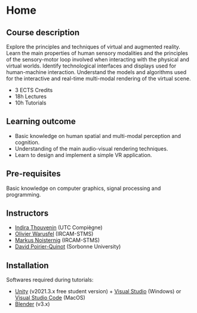 <!-- See the course [Moodle](https://moodle-sciences.upmc.fr/moodle-2021/login/index.php) for logistic (timetable, etc.). -->

# Home

## Course description

Explore the principles and techniques of virtual and augmented reality. Learn the main properties of human sensory modalities and the principles of the sensory-motor loop involved when interacting with the physical and virtual worlds. Identify technological interfaces and displays used for human-machine interaction. Understand the models and algorithms used for the interactive and real-time multi-modal rendering of the virtual scene.

- 3 ECTS Credits
- 18h Lectures
- 10h Tutorials

<!--

# Table

First Header | Second Header | Third Header
:----------- |:-------------:| -----------:
Left         | Center        | Right
Left         | Center        | Right

-->


## Learning outcome

- Basic knowledge on human spatial and multi-modal perception and cognition.
- Understanding of the main audio-visual rendering techniques.
- Learn to design and implement a simple VR application.


## Pre-requisites

Basic knowledge on computer graphics, signal processing and programming.


## Instructors

- [Indira Thouvenin](https://www.hds.utc.fr/~ithouven/dokuwiki/) (UTC Compiègne)
- [Olivier Warusfel](https://www.ircam.fr/person/olivier-warusfel/) (IRCAM-STMS)
- [Markus Noisternig](https://www.ircam.fr/person/markus-noisternig/) (IRCAM-STMS)
- [David Poirier-Quinot](https://pyrapple.github.io/) (Sorbonne University)


## Installation

Softwares required during tutorials:

- [Unity](https://unity.com/download) (v2021.3.x free student version) + [Visual Studio](https://visualstudio.microsoft.com/fr/vs/unity-tools/) (Windows) or [Visual Studio Code](https://code.visualstudio.com) (MacOS)
- [Blender](https://www.blender.org/download/) (v3.x)
<!--
- (optional) [Cycling '74 Max](https://cycling74.com/products/max/) (v8)
- (optional) [Ircam Spat](https://forumnet.ircam.fr/product/spat-en/) (v5.1.4 or above).
 -->

<!--
Don't forget to [add the Spat folder to Max search path](https://docs.cycling74.com/max8/vignettes/file_preferences_window).
-->
<!--
Spat install instructions can be found [here](https://discussion.forum.ircam.fr/t/spat-5-for-max-read-this-first/21628).
A 12 months Cycling '74 Max licence is offered to attending students (contact [Olivier Warusfel](https://www.ircam.fr/person/olivier-warusfel/)).
 -->

 <!-- [Lectures](#){ .md-button } -->
 <!-- [Tutorials](#){ .md-button } -->